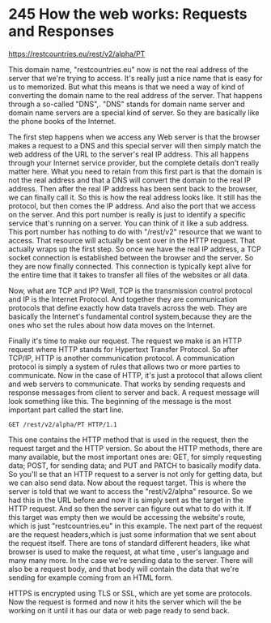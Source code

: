 # 245 How the web works: Requests and Responses

https://restcountries.eu/rest/v2/alpha/PT



This domain name, "restcountries.eu" now is not the real address of the server that we're trying to access. It's really just a nice name that is easy for us to memorized. But what this means is that we need a way of kind of converting the domain name to the real address of the server. That happens through a so-called "DNS",. "DNS" stands for domain name server and domain name servers are a special kind of server. So they are basically like the phone books of the Internet.

The first step happens when we access any Web server is that the browser makes a request to a DNS and this special server will then simply match the web address of the URL to the server's real IP address. This all happens through your Internet service provider, but the complete details don't really matter here. What you need to retain from this first part is that the domain is not the real address and that a DNS will convert the domain to the real IP address. Then after the real IP address has been sent back to the browser, we can finally call it. So this is how the real address looks like. It still has the protocol, but then comes the IP address. And also the port that we access on the server. And this port number is really is just to identify a specific service that's running on a server. You can think of it like a sub address. This port number has nothing to do with "/rest/v2" resource that we want to access. That resource will actually be sent over in the HTTP request. That actually wraps up the first step. So once we have the real IP address, a TCP socket connection is established between the browser and the server. So they are now finally connected. This connection is typically kept alive for the entire time that it takes to transfer all files of the websites or all data.

Now, what are TCP and IP? Well, TCP is the transmission control protocol and IP is the Internet Protocol. And together they are communication protocols that define exactly how data travels across the web. They are basically the Internet's fundamental control system,because they are the ones who set the rules about how data moves on the Internet.



Finally it's time to make our request. The request we make is an HTTP request where HTTP stands for Hypertext Transfer Protocol. So after TCP/IP, HTTP is another communication protocol. A communication protocol is simply a system of rules that allows two or more parties to communicate. Now in the case of HTTP, it's just a protocol that allows client and web servers to communicate. That works by sending requests and response messages from client to server and back. A request message will look something like this. The beginning of the message is the most important part called the start line. 

`GET /rest/v2/alpha/PT HTTP/1.1`

This one contains the HTTP method that is used in the request, then the request target and the HTTP version. So about the HTTP methods, there are many available, but the most important ones are: GET, for simply requesting data; POST, for sending data; and PUT and PATCH to basically modify data. So you'll se that an HTTP request to a server is not only for getting data, but we can also send data. Now about the request target. This is where the server is told that we want to access the "rest/v2/alpha" resource. So we had this in the URL before and now it is simply sent as the target in the HTTP request. And so then the server can figure out what to do with it. If this target was empty then we would be accessing the website's route, which is just "restcountries.eu" in this example. The next part of the request are the request headers,which is just some information that we sent about the request itself. There are tons of standard different headers, like what browser is used to make the request, at what time , user's language and many many more. In the case we're sending data to the server. There will also be a request body, and that body will contain the data that we're sending for example coming from an HTML form.

HTTPS is encrypted using TLS or SSL, which are yet some are protocols. Now the request is formed and now it hits the server which will the be working on it until it has our data or web page ready to send back.
